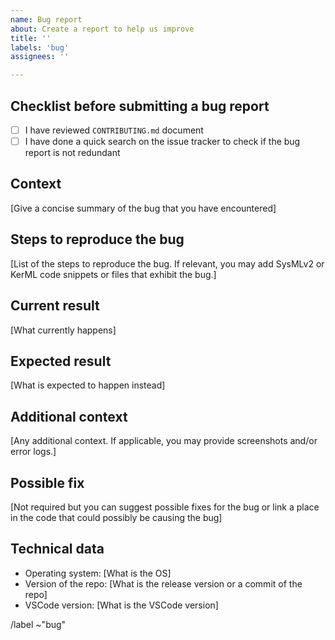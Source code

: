 ```yaml
---
name: Bug report
about: Create a report to help us improve
title: ''
labels: 'bug'
assignees: ''

---
```


## Checklist before submitting a bug report

- [ ] I have reviewed `CONTRIBUTING.md` document
- [ ] I have done a quick search on the issue tracker to check if the bug report is not redundant

## Context

[Give a concise summary of the bug that you have encountered]

## Steps to reproduce the bug

[List of the steps to reproduce the bug. If relevant, you may add SysMLv2 or KerML code snippets or files that exhibit the bug.]

## Current result

[What currently happens]

## Expected result

[What is expected to happen instead]

## Additional context

[Any additional context. If applicable, you may provide screenshots and/or error logs.]

## Possible fix

[Not required but you can suggest possible fixes for the bug or link a place in the code that could possibly be causing the bug]

## Technical data

- Operating system: [What is the OS]
- Version of the repo: [What is the release version or a commit of the repo]
- VSCode version: [What is the VSCode version]

/label ~"bug" 